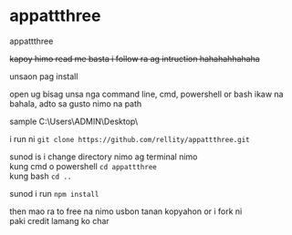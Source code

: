 # appattthree
appattthree

~~kapoy himo read me basta i follow ra ag intruction hahahahhahaha~~

unsaon pag install 

open ug bisag unsa nga command line, cmd, powershell or bash ikaw na bahala, adto sa gusto nimo na path

sample C:\Users\ADMIN\Desktop\

i run ni ```git clone https://github.com/rellity/appattthree.git```

sunod is i change directory nimo ag terminal nimo 
\
kung cmd o powershell ```cd appattthree```\
kung bash ```cd ..```

sunod i run ```npm install```

then mao ra to free na nimo usbon tanan kopyahon or i fork ni\
paki credit lamang ko char
